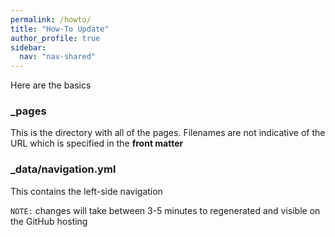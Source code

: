 ```yaml
---
permalink: /howto/
title: "How-To Update"
author_profile: true
sidebar:
  nav: "nav-shared"
---
```


Here are the basics

### _pages

This is the directory with all of the pages. Filenames are not indicative of the URL which is specified in the **front matter**

### _data/navigation.yml

This contains the left-side navigation

`NOTE:` changes will take between 3-5 minutes to regenerated and visible on the GitHub hosting
